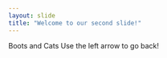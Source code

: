 ```yaml
---
layout: slide
title: "Welcome to our second slide!"
---
```

Boots and Cats
Use the left arrow to go back!
